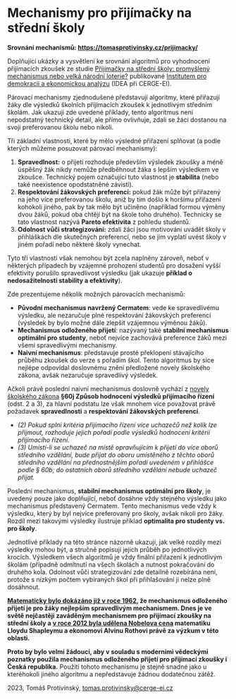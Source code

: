 Mechanismy pro přijímačky na střední školy
==========================================

**Srovnání mechanismů: https://tomasprotivinsky.cz/prijimacky/**

Doplňující ukázky a vysvětlení ke srovnání algoritmů pro vyhodnocení
přijímacích zkoušek ze studie [Přijímačky na střední školy: promyšlený mechanismus nebo velká národní loterie?](https://idea.cerge-ei.cz/studies/prijimacky-na-stredni-skoly-promysleny-mechanismus-nebo-velka-narodni-loterie) publikované [Institutem pro demokracii a ekonomickou analýzu](https://idea.cerge-ei.cz/)
(IDEA při CERGE-EI).

Párovací mechanismy zjednodušené představují algoritmy, které přiřazují žáky dle výsledků školních
přijímacích zkoušek k jednotlivým středním školám. Jak ukazují zde uvedené příklady, tento algoritmus
není nepodstatný technický detail, ale přímo ovlivňuje, zdali se žáci dostanou na svoji preferovanou školu
nebo nikoli.

Tři základní vlastnosti, které by mělo výsledné přiřazení splňovat (a podle kterých můžeme posuzovat
párovací mechanismy):

1. **Spravedlnost:** o přijetí rozhoduje především výsledek zkoušky a méně úspěšný žák nikdy nemůže
   předběhnout žáka s lepším výsledkem ve zkoušce. Technický pojem označující tuto vlastnost je
   **stabilita** (nebo také neexistence opodstatněné závisti).
2. **Respektování žákovských preferencí:** pokud žák může být přiřazený na jeho více preferovanou školu,
   aniž by tím došlo k horšímu přiřazení kohokoli jiného, pak by tak mělo být učiněno 
   (například formou výměny dvou žáků, pokud oba chtějí být na škole toho druhého). Technicky se tato
   vlastnost nazývá **Pareto efektivita** z pohledu studentů.
3. **Odolnost vůči strategizování:** zdali žáci jsou motivováni uvádět školy v přihláškách dle
   skutečných preferencí, nebo se jim vyplatí uvést školy v jiném pořadí nebo některé školy
   vynechat.

Tyto tři vlastnosti však nemohou být zcela naplněny zároveň, neboť v některých případech by vzájemné
prohození studentů pro dosažení vyšší efektivity porušilo spravedlivost výsledku (jak ukazuje **příklad
o nedosažitelnosti stability a efektivity**).

Zde prezentujeme několik možných párovacích mechanismů:

- **Původní mechanismus navržený Cermatem**: vede ke spravedlivému výsledku, ale nezaručuje plné
  respektování žákovských preferencí (výsledek by bylo možné dále zlepšit vzájemnou výměnou žáků).
- **Mechanismus odloženého přijetí**: nazývaný také **stabilní mechanismus optimální pro studenty**,
  neboť nejvíce zachovává preference žáků mezi všemi spravedlivými mechanismy.
- **Naivní mechanismus**: představuje prosté překlopení stávajícího průběhu zkoušek do verze s pořadím
  škol. Tento algoritmus by sice nejlépe odpovídal doslovnému znění předložené novely školského
  zákona, avšak nezaručuje spravedlivý výsledek.

Ačkoli právě poslední naivní mechanismus doslovně vychází z [novely školského zákona](https://www.psp.cz/sqw/text/tiskt.sqw?O=9&CT=551&CT1=0)
 **§60j Způsob hodnocení výsledků přijímacího řízení** (odst. 2 a 3), za hlavní podstatu
lze však mnohem více považovat právě požadavek **spravedlnosti** 
a **respektování žákovských preferencí**.

- *(2) Pokud splní kritéria přijímacího řízení více uchazečů než kolik lze přijmout,
rozhoduje jejich pořadí podle výsledků hodnocení kritérií přijímacího řízení.*
- *(3) Umístí-li se uchazeč na místě opravňujícím k přijetí do více oborů středního
vzdělání, bude přijat do oboru umístěného z těchto oborů středního vzdělání na
přednostnějším pořadí uvedeném v přihlášce podle § 60b; do ostatních oborů středního
vzdělání nebude uchazeč přijat.*

Poslední mechanismus, **stabilní mechanismus optimální pro školy**, je uvedený pouze jako doplňující,
neboť dosáhne vždy stejného výsledku jako mechanismus představený Cermatem. Tento mechanismus vede
vždy k výsledku, který by byl nejvíce preferovaný pro školy, avšak nikoli pro žáky. Rozdíl mezi takovými
výsledky ilustruje příklad **optimalita pro studenty vs. pro školy**.

Jednotlivé příklady na této stránce názorně ukazují, jak velké rozdíly mezi výsledky mohou být, a stručně
popisují jejich průběh po jednotlivých krocích. Výsledkem všech algoritmů je vždy finální přiřazení
k jednotlivým školám (případně odmítnutí na všech školách a nutnost pokračování do druhého kola.
Odolnost vůči strategizování zde detailně rozebírána není, protože s nízkým počtem vybíraných škol
při přihlašování ji nelze plně dosáhnout.

**[Matematicky bylo dokázáno již v roce 1962](https://www.jstor.org/stable/2312726), že mechanismus odloženého přijetí je pro žáky
nejlepším spravedlivým mechanismem. Dnes je ve světě nejčastěji zaváděným mechanismem pro přijímací
zkoušky na střední školy a [v roce 2012 byla udělena Nobelova cena](https://en.wikipedia.org/wiki/List_of_Nobel_Memorial_Prize_laureates_in_Economic_Sciences) matematiku Lloydu Shapleymu a ekonomovi Alvinu Rothovi
právě za výzkum v této oblasti.**

**Proto by bylo velmi žádoucí, aby v souladu s moderními vědeckými poznatky použila mechanismus
odloženého přijetí pro přijímací zkoušky i Česká republika.** Použití tohoto mechanismu
je stejně snadné jako u kteréhokoli jiného algoritmu a nepředstavuje žádnou dodatečnou zátěž.

2023, Tomáš Protivínský, [tomas.protivinsky@cerge-ei.cz](mailto://tomas.protivinsky@cerge-ei.cz)


